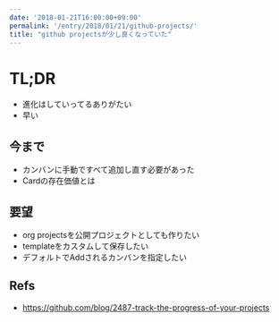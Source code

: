 ```yaml
---
date: '2018-01-21T16:00:00+09:00'
permalink: '/entry/2018/01/21/github-projects/'
title: "github projectsが少し良くなっていた"
---
```


# TL;DR

* 進化はしていってるありがたい
* 早い

## 今まで

* カンバンに手動ですべて追加し直す必要があった
* Cardの存在価値とは

## 要望

* org projectsを公開プロジェクトとしても作りたい
* templateをカスタムして保存したい
* デフォルトでAddされるカンバンを指定したい

## Refs

* <https://github.com/blog/2487-track-the-progress-of-your-projects>

